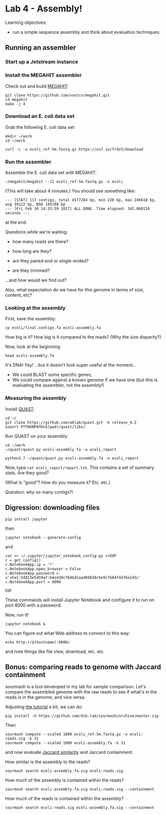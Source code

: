 # Lab 4 - Assembly!

Learning objectives:

* run a simple sequence assembly and think about evaluation techniques.

## Running an assembler

### Start up a Jetstream instance

### Install the MEGAHIT assembler

Check out and build [MEGAHIT](https://www.ncbi.nlm.nih.gov/pubmed/27012178):

```
git clone https://github.com/voutcn/megahit.git
cd megahit
make -j 4
```

### Download an E. coli data set

Grab the following E. coli data set:

```
mkdir ~/work
cd ~/work

curl -L -o ecoli_ref-5m.fastq.gz https://osf.io/frdz5/download
```
    
### Run the assembler

Assemble the E. coli data set with MEGAHIT:

```
~/megahit/megahit --12 ecoli_ref-5m.fastq.gz -o ecoli
```

(This will take about 4 minutes.)  You should see something like:

```
--- [STAT] 117 contigs, total 4577284 bp, min 220 bp, max 246618 bp, avg 39122 bp, N50 105708 bp
--- [Fri Feb 10 14:33:59 2017] ALL DONE. Time elapsed: 342.060158 seconds ---
```

at the end.

Questions while we're waiting:

* how many reads are there?

* how long are they?

* are they paired end or single-ended?

* are they trimmed?

...and how would we find out?

Also, what expectation do we have for this genome in terms of size,
content, etc?

### Looking at the assembly

First, save the assembly:

```
cp ecoli/final.contigs.fa ecoli-assembly.fa
```

How big is it? How big is it compared to the reads? (Why the size disparity?)
    
Now, look at the beginning:

```
head ecoli-assembly.fa
```
    
It's DNA! Yay! ...but it doesn't look super useful at the moment...

* We could BLAST some specific genes;
* We could compare against a known genome if we have one (but this is evaluating the assembler, not the assembly!)

### Measuring the assembly

Install [QUAST](http://quast.sourceforge.net/quast):

```
cd ~/
git clone https://github.com/ablab/quast.git -b release_4.2
export PYTHONPATH=$(pwd)/quast/libs/
```

Run QUAST on your assembly:

```
cd ~/work
~/quast/quast.py ecoli-assembly.fa -o ecoli_report
```
   
```
python2.7 ~/quast/quast.py ecoli-assembly.fa -o ecoli_report
```

Now, type `cat ecoli_report/report.txt`.
This contains a set of summary stats. Are they good?

(What is "good"? How do you measure it? Etc. etc.)

Question: why so many contigs?!

## Digression: downloading files

```
pip install jupyter
```

then

```
jupyter notebook --generate-config
```

and

```
cat >> ~/.jupyter/jupyter_notebook_config.py <<EOF
c = get_config()
c.NotebookApp.ip = '*'
c.NotebookApp.open_browser = False
c.NotebookApp.password = u'sha1:5d813e5d59a7:b4e430cf6dbd1aad04838c6e9cf684f4d76e245c'
c.NotebookApp.port = 8000

EOF
```

These commands will install Jupyter Notebook and configure it to run on
port 8000 with a password.

Now, run it!

```
jupyter notebook &
```

You can figure out what Web address to connect to this way:
```
echo http://$(hostname):8000/
```

and note things like file view, download, etc. etc.

## Bonus: comparing reads to genome with Jaccard containment

sourmash is a tool developed in my lab for sample comparison. Let's
compare the assembled genome with the raw reads to see if what's in the
reads is in the genome, and vice versa.

Adjusting [the tutorial](https://sourmash.readthedocs.io/en/latest/tutorials.html) a bit, we can do:

```
pip install -U https://github.com/dib-lab/sourmash/archive/master.zip
```

Then

```
sourmash compute --scaled 1000 ecoli_ref-5m.fastq.gz -o ecoli-reads.sig -k 31
sourmash compute --scaled 1000 ecoli-assembly.fa -k 31
```

and now evaluate [Jaccard similarity](https://en.wikipedia.org/wiki/Jaccard_index) and Jaccard containment.

How similar is the assembly to the reads?

```
sourmash search ecoli-assembly.fa.sig ecoli-reads.sig
```

How much of the assembly is contained within the reads?

```
sourmash search ecoli-assembly.fa.sig ecoli-reads.sig --containment
```

How much of the reads is contained within the assembly?
```
sourmash search ecoli-reads.sig ecoli-assembly.fa.sig --containment
```
